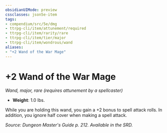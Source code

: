 ```yaml
---
obsidianUIMode: preview
cssclasses: json5e-item
tags:
- compendium/src/5e/dmg
- ttrpg-cli/item/attunement/required
- ttrpg-cli/item/rarity/rare
- ttrpg-cli/item/tier/major
- ttrpg-cli/item/wondrous/wand
aliases: 
- "+2 Wand of the War Mage"
---
```

# +2 Wand of the War Mage
*Wand, major, rare (requires attunement by a spellcaster)*  

- **Weight**: 1.0 lbs.

While you are holding this wand, you gain a +2 bonus to spell attack rolls. In addition, you ignore half cover when making a spell attack.

*Source: Dungeon Master's Guide p. 212. Available in the SRD.*